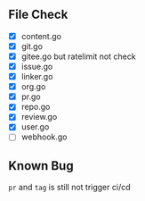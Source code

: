 ## File Check

- [x] content.go
- [x] git.go
- [x] gitee.go but ratelimit not check
- [x] issue.go
- [x] linker.go
- [x] org.go
- [x] pr.go
- [x] repo.go
- [x] review.go
- [x] user.go
- [ ] webhook.go

## Known Bug

`pr` and `tag` is still not trigger ci/cd

